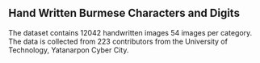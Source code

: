 ## Hand Written Burmese Characters and Digits

The dataset contains 12042 handwritten images 54 images per category.
The data is collected from 223 contributors from the University of Technology, Yatanarpon Cyber City.

